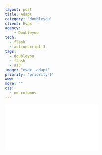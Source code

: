 ```yaml
---
layout: post
title: Adapt
category: "doubleyou"
client: Evax
agency:
    - Doubleyou
tech:
  - flash
  - actionscript-3
tags:
  - doubleyou
  - flash
  - as3
image: "evax--adapt"
priority: 'priority-0'
www: ""
more: ""
css:
  - no-columns
---
```


<div class="video-wrapper">
<iframe src="//www.youtube.com/embed/LbIDj8tChgU?rel=0&vq=hd720" frameborder="0" allowfullscreen></iframe>
</div>

